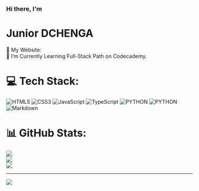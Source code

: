 ### Hi there, I'm
# Junior DCHENGA
🔭 My Website: <br>🌱 I’m Currently Learning Full-Stack Path on Codecademy.

# 💻 Tech Stack:
![HTML5](https://img.shields.io/badge/html5-%23E34F26.svg?style=for-the-badge&logo=html5&logoColor=white)
![CSS3](https://img.shields.io/badge/css3-%231572B6.svg?style=for-the-badge&logo=css3&logoColor=white)
![JavaScript](https://img.shields.io/badge/javascript-%23323330.svg?style=for-the-badge&logo=javascript&logoColor=%23F7DF1E)
![TypeScript](https://img.shields.io/badge/typescript-%23007ACC.svg?style=for-the-badge&logo=typescript&logoColor=white)
![PYTHON](https://img.shields.io/badge/Python-logo-notext-%2320232a.svg?style=for-the-badge&logo=Python&logoColor=white)
![PYTHON](https://img.shields.io/badge/python-%2320232a.svg?style=for-the-badge&logo=graphql&logoColor=white)
![Markdown](https://img.shields.io/badge/markdown-%23000000.svg?style=for-the-badge&logo=markdown&logoColor=white)

# 📊 GitHub Stats:
![](https://github-readme-stats.vercel.app/api?username=jrdchenga&theme=dark&hide_border=false&include_all_commits=false&count_private=false)<br/>
![](https://github-readme-streak-stats.herokuapp.com/?user=jrdchenga&theme=dark&hide_border=false)<br/>
![](https://github-readme-stats.vercel.app/api/top-langs/?username=jrdchenga&theme=dark&hide_border=false&include_all_commits=false&count_private=false&layout=compact)

---
[![](https://visitcount.itsvg.in/api?id=Korabi123&icon=0&color=4)](https://visitcount.itsvg.in)

<!-- Proudly created with GPRM ( https://gprm.itsvg.in ) -->
